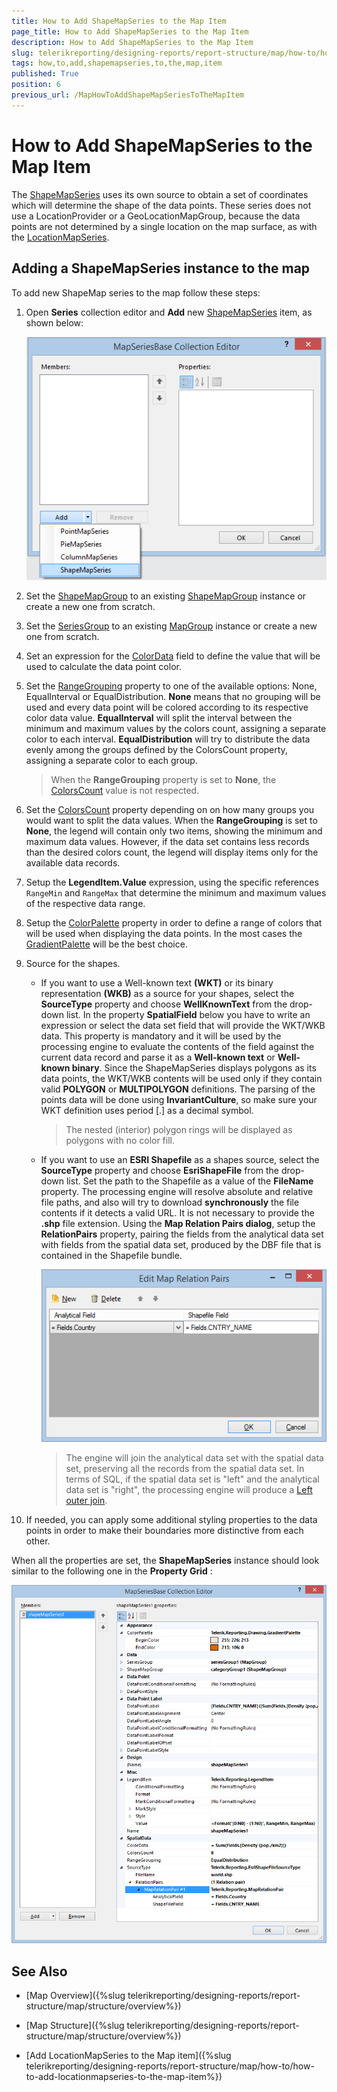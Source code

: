 ```yaml
---
title: How to Add ShapeMapSeries to the Map Item
page_title: How to Add ShapeMapSeries to the Map Item 
description: How to Add ShapeMapSeries to the Map Item
slug: telerikreporting/designing-reports/report-structure/map/how-to/how-to-add-shapemapseries-to-the-map-item
tags: how,to,add,shapemapseries,to,the,map,item
published: True
position: 6
previous_url: /MapHowToAddShapeMapSeriesToTheMapItem
---
```


# How to Add ShapeMapSeries to the Map Item

The [ShapeMapSeries](/reporting/api/Telerik.Reporting.ShapeMapSeries) uses its own source to obtain a set of coordinates which will determine the shape of the data points. These series does not use a LocationProvider or a GeoLocationMapGroup, because the data points are not determined by a single location on the map surface, as with the [LocationMapSeries](/reporting/api/Telerik.Reporting.LocationMapSeries). 

## Adding a ShapeMapSeries instance to the map

To add new ShapeMap series to the map follow these steps: 

1. Open __Series__ collection editor and __Add__ new [ShapeMapSeries](/reporting/api/Telerik.Reporting.ShapeMapSeries) item, as shown below: 

   ![Choropleth Add Shape Map Series](images/Map/Choropleth/Choropleth_AddShapeMapSeries.png)

1. Set the [ShapeMapGroup](/reporting/api/Telerik.Reporting.ShapeMapSeries#Telerik_Reporting_ShapeMapSeries_ShapeMapGroup) to an existing [ShapeMapGroup](/reporting/api/Telerik.Reporting.ShapeMapGroup) instance or create a new one from scratch. 

1. Set the [SeriesGroup](/reporting/api/Telerik.Reporting.MapSeriesBase#Telerik_Reporting_MapSeriesBase_SeriesGroup) to an existing [MapGroup](/reporting/api/Telerik.Reporting.MapGroup) instance or create a new one from scratch. 

1. Set an expression for the [ColorData](/reporting/api/Telerik.Reporting.ShapeMapSeries#Telerik_Reporting_ShapeMapSeries_ColorData) field to define the value that will be used to calculate the data point color. 

1. Set the [RangeGrouping](/reporting/api/Telerik.Reporting.ShapeMapSeries#Telerik_Reporting_ShapeMapSeries_RangeGrouping) property to one of the available options: None, EqualInterval or EqualDistribution. __None__ means that no grouping will be used and every data point will be colored according to its respective color data value. __EqualInterval__ will split the interval between the minimum and maximum values by the colors count, assigning a separate color to each interval. __EqualDistribution__ will try to distribute the data evenly among the groups defined by the ColorsCount property, assigning a separate color to each group. 

   >When the __RangeGrouping__ property is set to __None__, the [ColorsCount](/reporting/api/Telerik.Reporting.ShapeMapSeries#Telerik_Reporting_ShapeMapSeries_ColorsCount) value is not respected. 

1. Set the [ColorsCount](/reporting/api/Telerik.Reporting.ShapeMapSeries#Telerik_Reporting_ShapeMapSeries_ColorsCount) property depending on on how many groups you would want to split the data values. When the __RangeGrouping__ is set to __None__, the legend will contain only two items, showing the minimum and maximum data values. However, if the data set contains less records than the desired colors count, the legend will display items only for the available data records. 

1. Setup the __LegendItem.Value__ expression, using the specific references `RangeMin` and `RangeMax` that determine the minimum and maximum values of the respective data range. 

1. Setup the [ColorPalette](/reporting/api/Telerik.Reporting.GraphSeriesBase#Telerik_Reporting_GraphSeriesBase_ColorPalette) property in order to define a range of colors that will be used when displaying the data points. In the most cases the [GradientPalette](/reporting/api/Telerik.Reporting.Drawing.GradientPalette) will be the best choice. 

1. Source for the shapes.

   + If you want to use a Well-known text __(WKT)__ or its binary representation __(WKB)__ as a source for your shapes, select the __SourceType__ property and choose __WellKnownText__ from the drop-down list. In the property __SpatialField__ below you have to write an expression or select the data set field that will provide the WKT/WKB data. This property is mandatory and it will be used by the processing engine to evaluate the contents of the field against the current data record and parse it as a __Well-known text__ or __Well-known binary__. Since the ShapeMapSeries displays polygons as its data points, the WKT/WKB contents will be used only if they contain valid __POLYGON__ or __MULTIPOLYGON__ definitions. The parsing of the points data will be done using __InvariantCulture__, so make sure your WKT definition uses period [.] as a decimal symbol. 

     >The nested (interior) polygon rings will be displayed as polygons with no color fill. 

   + If you want to use an __ESRI Shapefile__ as a shapes source, select the __SourceType__ property and choose __EsriShapeFile__ from the drop-down list. Set the path to the Shapefile as a value of the __FileName__ property. The processing engine will resolve absolute and relative file paths, and also will try to download __synchronously__ the file contents if it detects a valid URL. It is not necessary to provide the __.shp__ file extension. Using the __Map Relation Pairs dialog__, setup the __RelationPairs__ property, pairing the fields from the analytical data set with fields from the spatial data set, produced by the DBF file that is contained in the Shapefile bundle. 

     ![Choropleth Map Relation Pairs Dialog](images/Map/Choropleth/Choropleth_MapRelationPairsDialog.png)

     >The engine will join the analytical data set with the spatial data set, preserving all the records from the spatial data set. In terms of SQL, if the spatial data set is "left" and the analytical data set is "right", the processing engine will produce a [Left outer join](http://en.wikipedia.org/wiki/Join_(SQL)#Left_outer_join). 

1. If needed, you can apply some additional styling properties to the data points in order to make their boundaries more distinctive from each other. 

When all the properties are set, the __ShapeMapSeries__ instance should look similar to the following one in the __Property Grid__ : 

![Choropleth Shape Map Series Layout In Property Grid](images/Map/Choropleth/Choropleth_ShapeMapSeries_LayoutInPropertyGrid.png)

## See Also

* [Map Overview]({%slug telerikreporting/designing-reports/report-structure/map/structure/overview%})

* [Map Structure]({%slug telerikreporting/designing-reports/report-structure/map/structure/overview%})

* [Add LocationMapSeries to the Map item]({%slug telerikreporting/designing-reports/report-structure/map/how-to/how-to-add-locationmapseries-to-the-map-item%})
